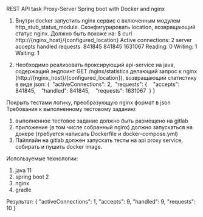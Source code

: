 
REST API task Proxy-Server Spring boot with Docker and nginx

1) Внутри docker запустить nginx сервис с включенным модулем http_stub_status_module. Сконфигурировать location, возвращающий статус nginx. Должно быть похоже на:
$ curl http://{nginx_host}/{configured_location}
Active connections: 2
server accepts handled requests
 841845 841845 1631067
Reading: 0 Writing: 1 Waiting: 1

2) Необходимо реализовать проксирующий api-service на java, содержащий эндпоинт GET /nginx/statistics делающий запрос к nginx (http://{nginx_host}/{configured_location}), возвращающий статистику в виде json:
{
 "activeConnections": 2,
 "requests": {
   "accepts": 841845,
   "handled": 841845,
   "requests": 1631067
 }
}

Покрыть тестами логику, преобразующую nginx формат в json
Требования к выполненному тестовому заданию:
1) выполненное тестовое задание должно быть размещено на gitlab
2) приложение (в том числе собранный nginx) должно запускаться на докере (требуется написать Dockerfile и docker-compose.yml)
3) Пайплайн на gitlab должен запускать тесты на api proxy service, собирать и пушить docker image. 

Используемые технологии:
1) java 11
2) spring boot 2
3) nginx
3) gradle

Результат: 
{
    "activeConnections": 1,
    "accepts": 9,
    "handled": 9,
    "requests": 10
}
